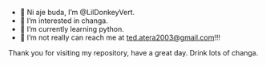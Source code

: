 - 👋 Ni aje buda, I’m @LilDonkeyVert.
- 👀 I’m interested in changa.
- 🌱 I’m currently learning python.
- 💞️ I’m not really can reach me at ted.atera2003@gmail.com!!!

Thank you for visiting my repository, have a great day. Drink lots of changa.


